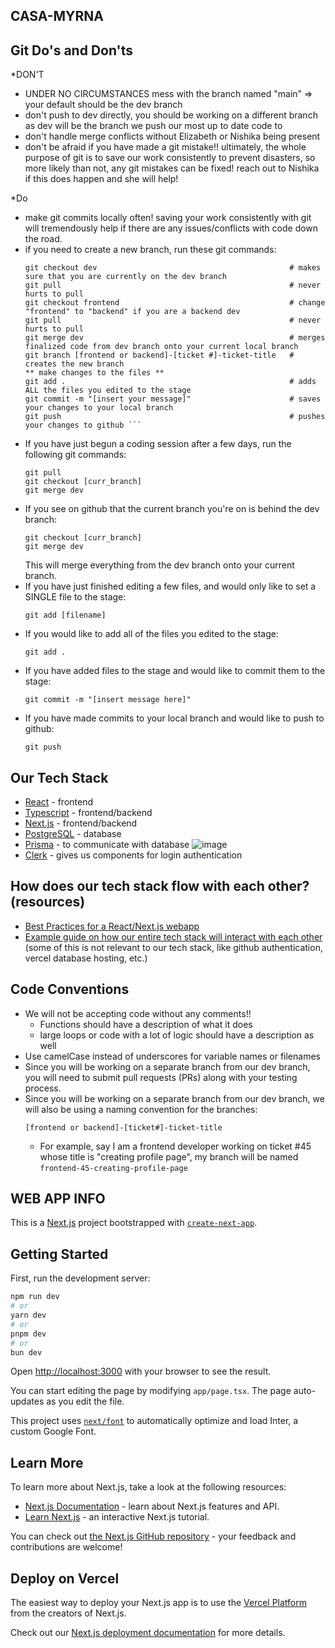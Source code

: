 ## CASA-MYRNA
## Git Do's and Don'ts
*DON'T 
  - UNDER NO CIRCUMSTANCES mess with the branch named "main" => your default should be the dev branch
  - don't push to dev directly, you should be working on a different branch as dev will be the branch we push our most up to date code to
  - don't handle merge conflicts without Elizabeth or Nishika being present
  - don't be afraid if you have made a git mistake!! ultimately, the whole purpose of git is to save our work consistently to prevent disasters, so more likely than not, any git mistakes can be fixed! reach out to Nishika if this does happen and she will help!

*Do
  - make git commits locally often! saving your work consistently with git will tremendously help if there are any issues/conflicts with code down the road.
  - if you need to create a new branch, run these git commands:
      ```git
      git checkout dev                                           # makes sure that you are currently on the dev branch
      git pull                                                   # never hurts to pull
      git checkout frontend                                      # change "frontend" to "backend" if you are a backend dev
      git pull                                                   # never hurts to pull
      git merge dev                                              # merges finalized code from dev branch onto your current local branch
      git branch [frontend or backend]-[ticket #]-ticket-title   # creates the new branch
      ** make changes to the files **
      git add .                                                  # adds ALL the files you edited to the stage
      git commit -m "[insert your message]"                      # saves your changes to your local branch
      git push                                                   # pushes your changes to github ```
  - If you have just begun a coding session after a few days, run the following git commands:
      ```git
    git pull  
    git checkout [curr_branch]
    git merge dev
    ```
  - If you see on github that the current branch you're on is behind the dev branch:
    ```git
    git checkout [curr_branch]
    git merge dev
    ```
    This will merge everything from the dev branch onto your current branch. 
  - If you have just finished editing a few files, and would only like to set a SINGLE file to the stage:
    ```git
    git add [filename]
    ```
  - If you would like to add all of the files you edited to the stage:
    ```git
    git add .
    ```
  - If you have added files to the stage and would like to commit them to the stage:
    ```git
    git commit -m "[insert message here]"
    ```
  - If you have made commits to your local branch and would like to push to github:
    ```git
    git push
    ```
## Our Tech Stack
- [React](https://react.dev/) - frontend
- [Typescript](https://www.typescriptlang.org/) - frontend/backend
- [Next.js](https://nextjs.org/learn/foundations/about-nextjs/what-is-nextjs) - frontend/backend
- [PostgreSQL](https://www.postgresql.org/about/) - database
- [Prisma](https://www.prisma.io/docs/concepts/overview/what-is-prisma) - to communicate with database
  ![image](https://github.com/JumboCode/casa-myrna/assets/87954052/baa1f6aa-dc7d-4681-9428-0ca3fd0b5b67)
- [Clerk](https://clerk.com/docs?utm_source=www.google.com&utm_medium=referral&utm_campaign=none) - gives us components for login authentication 

  
## How does our tech stack flow with each other? (resources)
- [Best Practices for a React/Next.js webapp](https://blogs.perficient.com/2023/04/25/best-practices-for-building-and-sustaining-a-clean-react-next-js-project/)
- [Example guide on how our entire tech stack will interact with each other](https://vercel.com/guides/nextjs-prisma-postgres) (some of this is not relevant to our tech stack, like github authentication, vercel database hosting, etc.)
## Code Conventions
  * We will not be accepting code without any comments!!
      - Functions should have a description of what it does
      - large loops or code with a lot of logic should have a description as well
  * Use camelCase instead of underscores for variable names or filenames
  * Since you will be working on a separate branch from our dev branch, you will need to submit pull requests (PRs) along with your testing process.
  * Since you will be working on a separate branch from our dev branch, we will also be using a naming convention for the branches:
    ```
    [frontend or backend]-[ticket#]-ticket-title
    ``` 
      - For example, say I am a frontend developer working on ticket #45 whose title is "creating profile page", my branch will be named `frontend-45-creating-profile-page`

## WEB APP INFO
This is a [Next.js](https://nextjs.org/) project bootstrapped with [`create-next-app`](https://github.com/vercel/next.js/tree/canary/packages/create-next-app).

## Getting Started

First, run the development server:

```bash
npm run dev
# or
yarn dev
# or
pnpm dev
# or
bun dev
```

Open [http://localhost:3000](http://localhost:3000) with your browser to see the result.

You can start editing the page by modifying `app/page.tsx`. The page auto-updates as you edit the file.

This project uses [`next/font`](https://nextjs.org/docs/basic-features/font-optimization) to automatically optimize and load Inter, a custom Google Font.

## Learn More

To learn more about Next.js, take a look at the following resources:

- [Next.js Documentation](https://nextjs.org/docs) - learn about Next.js features and API.
- [Learn Next.js](https://nextjs.org/learn) - an interactive Next.js tutorial.

You can check out [the Next.js GitHub repository](https://github.com/vercel/next.js/) - your feedback and contributions are welcome!

## Deploy on Vercel

The easiest way to deploy your Next.js app is to use the [Vercel Platform](https://vercel.com/new?utm_medium=default-template&filter=next.js&utm_source=create-next-app&utm_campaign=create-next-app-readme) from the creators of Next.js.

Check out our [Next.js deployment documentation](https://nextjs.org/docs/deployment) for more details.

